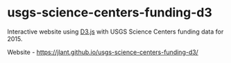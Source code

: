 # usgs-science-centers-funding-d3
Interactive website using [D3.js](http://d3js.org/) with USGS Science Centers funding data for 2015.  

Website - https://jlant.github.io/usgs-science-centers-funding-d3/

